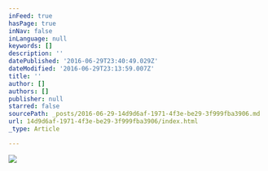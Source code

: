 ```yaml
---
inFeed: true
hasPage: true
inNav: false
inLanguage: null
keywords: []
description: ''
datePublished: '2016-06-29T23:40:49.029Z'
dateModified: '2016-06-29T23:13:59.007Z'
title: ''
author: []
authors: []
publisher: null
starred: false
sourcePath: _posts/2016-06-29-14d9d6af-1971-4f3e-be29-3f999fba3906.md
url: 14d9d6af-1971-4f3e-be29-3f999fba3906/index.html
_type: Article

---
```

![](https://the-grid-user-content.s3-us-west-2.amazonaws.com/99102c38-f578-4757-9af1-466740060bce.jpg)